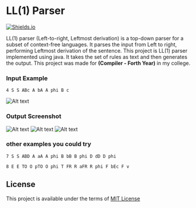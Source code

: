 # LL(1) Parser

[![Shields.io](https://img.shields.io/badge/type-college%20project-orange?style=flat)](http://shields.io/)

LL(1) parser (Left-to-right, Leftmost derivation) is a top-down parser for a subset of context-free languages. It parses the input from Left to right, performing Leftmost derivation of the sentence. This project is LL(1) parser implemented using java. It takes the set of rules as text and then generates the output. This project was made for **(Compiler - Forth Year)** in my college.

### Input Example
```
4 S S ABc A bA A phi B c
```
![Alt text](https://drive.google.com/uc?id=1QIb9YazK1QKrOVbN9X9WnhEPC9CnNZc5 "Screenshot")

### Output Screenshot
![Alt text](https://drive.google.com/uc?id=11vcgDup5GOW-Y2mc0NBW69AUNjWWQ90U "Screenshot")
![Alt text](https://drive.google.com/uc?id=1nun4ob3F4L9l8qH8ndxyKizU53cO4NPB "Screenshot")
![Alt text](https://drive.google.com/uc?id=1G7PN7cxE5u9XFW1zGk91PgJufJ4i_iwd "Screenshot")

### other examples you could try
```
7 S S ABD A aA A phi B bB B phi D dD D phi

8 E E TO O pTO O phi T FR R aFR R phi F bEc F v
```

## License
This project is available under the terms of [MIT License](https://choosealicense.com/licenses/mit/)
